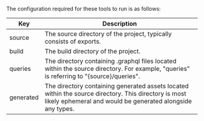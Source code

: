 The configuration required for these tools to run is as follows:

|Key|Description|
|--|--|
|source|The source directory of the project, typically consists of exports.|
|build|The build directory of the project.|
|queries|The directory containing .graphql files located within the source directory. For example, "queries" is referring to "{source}/queries".|
|generated|The directory containing generated assets located within the source directory. This directory is most likely ephemeral and would be generated alongside any types.|